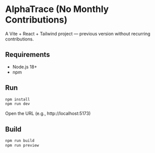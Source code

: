 # AlphaTrace (No Monthly Contributions)

A Vite + React + Tailwind project — previous version without recurring contributions.

## Requirements
- Node.js 18+
- npm

## Run
```bash
npm install
npm run dev
```
Open the URL (e.g., http://localhost:5173)

## Build
```bash
npm run build
npm run preview
```

